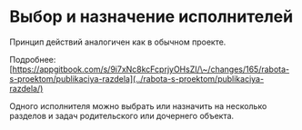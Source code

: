 # Выбор и назначение исполнителей

Принцип действий аналогичен как в обычном проекте.

Подробнее: [https://appgitbook.com/s/9i7xNc8kcFcprjyOHsZI/\~/changes/165/rabota-s-proektom/publikaciya-razdela](../rabota-s-proektom/publikaciya-razdela/)

Одного исполнителя можно выбрать или назначить на несколько разделов и задач родительского или дочернего объекта.

